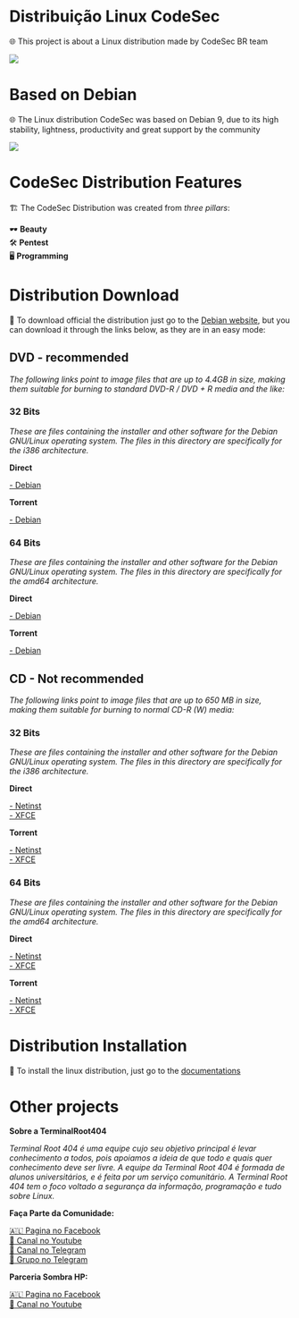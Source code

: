 # Distribuição Linux CodeSec

🌐 This project is about a Linux distribution made by CodeSec BR team

<img src="http://i.imgur.com/6A9pbWZ.jpg">

# Based on Debian

🌐 The Linux distribution CodeSec was based on Debian 9, due to its high stability, lightness, productivity and great support by the community

<img src="http://i.imgur.com/HNj7kbQ.png">

# CodeSec Distribution Features

🏗 The CodeSec Distribution was created from <i>three pillars</i>:

🕶 <B> Beauty </b><br>
🛠 <B> Pentest </b><br>
🖥 <B> Programming </b><br>

# Distribution Download

💽 To download official the distribution just go to the <a href="https://www.debian.org/CD/http-ftp/#stable">Debian website</a>, but you can download it through the links below, as they are in an easy mode:<br>

<h2>DVD - recommended</h2>

<i> The following links point to image files that are up to 4.4GB in size, making them suitable for burning to standard DVD-R / DVD + R media and the like: </i>

<h3>32 Bits</h3>

<i> These are files containing the installer and other software for the Debian GNU/Linux operating system. The files in this directory are specifically for the i386 architecture.</i>

<b>Direct</b>

<a href="https://cdimage.debian.org/debian-cd/current/i386/iso-dvd/debian-9.1.0-i386-DVD-1.iso">- Debian</a>

<b>Torrent</b>

<a href="https://cdimage.debian.org/debian-cd/current/i386/bt-dvd/debian-9.1.0-i386-DVD-1.iso.torrent">- Debian</a><br>

<h3>64 Bits</h3>

<i> These are files containing the installer and other software for the Debian GNU/Linux operating system. The files in this directory are specifically for the amd64 architecture.</i>

<b>Direct</b>

<a href="https://cdimage.debian.org/debian-cd/current/amd64/iso-dvd/debian-9.1.0-amd64-DVD-1.iso">- Debian</a>

<b>Torrent</b>

<a href="https://cdimage.debian.org/debian-cd/current/amd64/bt-dvd/debian-9.1.0-amd64-DVD-1.iso.torrent">- Debian</a><br>

<h2>CD - Not recommended</h2>

<i> The following links point to image files that are up to 650 MB in size, making them suitable for burning to normal CD-R (W) media: </i>

<h3>32 Bits</h3>

<i> These are files containing the installer and other software for the Debian GNU/Linux operating system. The files in this directory are specifically for the i386 architecture.</i>

<b>Direct</b>

<a href="https://cdimage.debian.org/debian-cd/current/i386/iso-cd/debian-9.1.0-i386-netinst.iso">- Netinst</a><br>
<a href="https://cdimage.debian.org/debian-cd/current/i386/iso-cd/debian-9.1.0-i386-xfce-CD-1.iso">- XFCE</a><br>

<b>Torrent</b>

<a href="https://cdimage.debian.org/debian-cd/current/i386/bt-cd/debian-9.1.0-i386-netinst.iso.torrent">- Netinst</a><br>
<a href="https://cdimage.debian.org/debian-cd/current/i386/bt-cd/debian-9.1.0-i386-xfce-CD-1.iso.torrent">- XFCE</a><br>

<h3>64 Bits</h3>

<i> These are files containing the installer and other software for the Debian GNU/Linux operating system. The files in this directory are specifically for the amd64 architecture.</i>

<b>Direct</b>

<a href="https://cdimage.debian.org/debian-cd/current/amd64/iso-cd/debian-9.1.0-amd64-netinst.iso">- Netinst</a><br>
<a href="https://cdimage.debian.org/debian-cd/current/amd64/iso-cd/debian-9.1.0-amd64-xfce-CD-1.iso">- XFCE</a><br>

<b>Torrent</b>

<a href="https://cdimage.debian.org/debian-cd/current/amd64/bt-cd/debian-9.1.0-amd64-netinst.iso.torrent">- Netinst</a><br>
<a href="https://cdimage.debian.org/debian-cd/current/amd64/bt-cd/debian-9.1.0-amd64-xfce-CD-1.iso.torrent">- XFCE</a><br>

# Distribution Installation

📖 To install the linux distribution, just go to the <a href="/Documentations.md">documentations</a>

# Other projects

<b>Sobre a TerminalRoot404</b>

<i>Terminal Root 404 é uma equipe cujo seu objetivo principal é levar conhecimento a todos, pois apoiamos a ideia de que todo e quais quer conhecimento deve ser livre. A equipe da Terminal Root 404 é formada de alunos universitários, e é feita por um serviço comunitário.
A Terminal Root 404 tem o foco voltado a segurança da informação, programação e tudo sobre Linux.</i>

<b>Faça Parte da Comunidade:</b>

<a href="https://fb.com/TerminalRoot404">🇦🇱 Pagina no Facebook<br><a>
<a href="https://goo.gl/y42Y3c">🎥 Canal no Youtube<br><a>
<a href="https://t.me/TerminalRoot404">🏴 Canal no Telegram<br><a>
<a href="https://t.me/GrupoTerminalRoot404">🏴 Grupo no Telegram<br><a>

<b>Parceria Sombra HP:</b>

<a href="https://fb.com/mfz.sombrahp">🇦🇱 Pagina no Facebook<br></a>
<a href="https://goo.gl/4nhqrY">🎥 Canal no Youtube<br><a>
